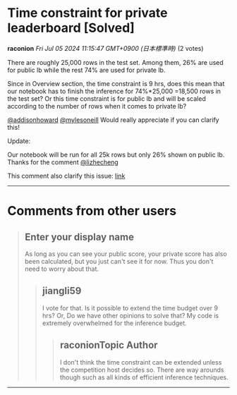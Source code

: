 # Time constraint for private leaderboard [Solved]

**raconion** *Fri Jul 05 2024 11:15:47 GMT+0900 (日本標準時)* (2 votes)

There are roughly 25,000 rows in the test set. Among them, 26% are used for public lb while the rest 74% are used for private lb. 

Since in Overview section, the time constraint is 9 hrs, does this mean that our notebook has to finish the inference for 74%*25,000 =18,500 rows in the test set? Or this time constraint is for public lb and will be scaled according to the number of rows when it comes to private lb?

[@addisonhoward](https://www.kaggle.com/addisonhoward) [@mylesoneill](https://www.kaggle.com/mylesoneill) Would really appreciate if you can clarify this!

Update:

Our notebook will be run for all 25k rows but only 26% shown on public lb. Thanks for the comment [@lizhecheng](https://www.kaggle.com/lizhecheng) 

This comment also clarify this issue: [link](https://www.kaggle.com/competitions/lmsys-chatbot-arena/discussion/516995#2904512)



---

 # Comments from other users

> ## Enter your display name
> 
> As long as you can see your public score, your private score has also been calculated, but you just can't see it for now. Thus you don't need to worry about that.
> 
> 
> 
> > ## jiangli59
> > 
> > I vote for that. Is it possible to extend the time budget over 9 hrs? Or, Do we have other opinions to solve that? My code is extremely overwhelmed for the inference budget.  
> > 
> > 
> > 
> > > ## raconionTopic Author
> > > 
> > > I don't think the time constraint can be extended unless the competition host decides so. There are way arounds though such as all kinds of efficient inference techniques.
> > > 
> > > 
> > > 


---

